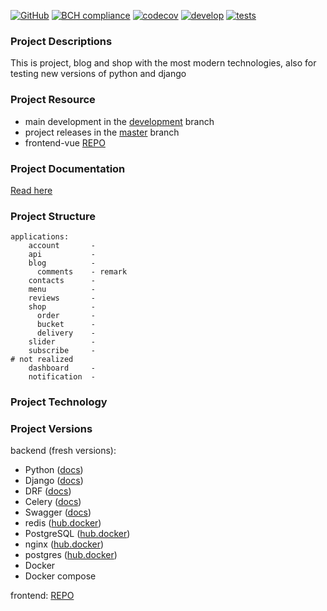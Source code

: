 [![GitHub](https://img.shields.io/github/license/mashape/apistatus.svg)](https://github.com/63phc/lks/LICENCE)
[![BCH compliance](https://bettercodehub.com/edge/badge/63phc/lks?branch=develop)](https://bettercodehub.com/)
[![codecov](https://codecov.io/gh/63phc/lks/branch/develop/graph/badge.svg)](https://codecov.io/gh/63phc/lks)
[![develop](https://github.com/63phc/lks/workflows/develop/badge.svg?branch=develop)](https://github.com/63phc/lks)
[![tests](https://github.com/63phc/lks/workflows/tests/badge.svg)](https://github.com/63phc/lks)
### Project Descriptions
 This is project, blog and shop with the most modern technologies, also for testing new versions of python and django

### Project Resource
* main development in the [development](https://github.com/63phc/lks/tree/develop) branch
* project releases in the [master](https://github.com/63phc/lks/tree/master) branch
* frontend-vue [REPO](https://github.com/63phc/lks-frontend-vue)

### Project Documentation
[Read here](docs/README.md)

### Project Structure
    applications:
        account       - 
        api           - 
        blog          - 
          comments    - remark
        contacts      - 
        menu          - 
        reviews       - 
        shop          -
          order       -
          bucket      -
          delivery    -
        slider        - 
        subscribe     - 
    # not realized
        dashboard     - 
        notification  - 
        

### Project Technology

### Project Versions 

backend (fresh versions):
* Python ([docs](https://www.python.org/doc/))
* Django ([docs](https://docs.djangoproject.com/en/3.0/))
* DRF ([docs](https://www.django-rest-framework.org))
* Celery ([docs](http://www.celeryproject.org/))
* Swagger ([docs](https://swagger.io/docs/specification/about/))
* redis ([hub.docker](https://hub.docker.com/_/redis/))
* PostgreSQL ([hub.docker](https://hub.docker.com/_/postgres/))
* nginx ([hub.docker](https://hub.docker.com/_/nginx/))
* postgres ([hub.docker](https://hub.docker.com/_/postgres/))
* Docker
* Docker compose

frontend: [REPO](https://github.com/63phc/lks-frontend-vue)
